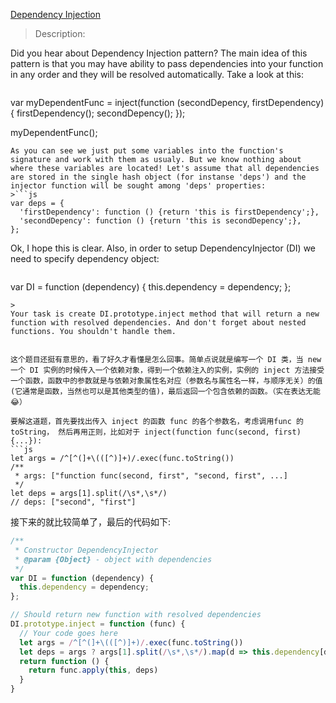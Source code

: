 [Dependency Injection](https://www.codewars.com/kata/dependency-injection)

>Description:
>
Did you hear about Dependency Injection pattern? The main idea of this pattern is that you may have ability to pass dependencies into your function in any order and they will be resolved automatically. Take a look at this:
>```js
var myDependentFunc = inject(function (secondDepency, firstDependency) {
  firstDependency();
  secondDepency();
});
>
myDependentFunc();
```
As you can see we just put some variables into the function's signature and work with them as usualy. But we know nothing about where these variables are located! Let's assume that all dependencies are stored in the single hash object (for instanse 'deps') and the injector function will be sought among 'deps' properties:
>```js
var deps = {
  'firstDependency': function () {return 'this is firstDependency';},
  'secondDepency': function () {return 'this is secondDepency';},
};
```
Ok, I hope this is clear. Also, in order to setup DependencyInjector (DI) we need to specify dependency object:
>```js
var DI = function (dependency) {
  this.dependency = dependency;
};
```
>
Your task is create DI.prototype.inject method that will return a new function with resolved dependencies. And don't forget about nested functions. You shouldn't handle them.


这个题目还挺有意思的，看了好久才看懂是怎么回事。简单点说就是编写一个 DI 类，当 new 一个 DI 实例的时候传入一个依赖对象，得到一个依赖注入的实例，实例的 inject 方法接受一个函数，函数中的参数就是与依赖对象属性名对应（参数名与属性名一样，与顺序无关）的值(它通常是函数，当然也可以是其他类型的值)，最后返回一个包含依赖的函数。（实在表达无能😂）

要解这道题，首先要找出传入 inject 的函数 func 的各个参数名，考虑调用func 的toString， 然后再用正则，比如对于 inject(function func(second, first) {...}):
```js
let args = /^[^(]+\(([^)]+)/.exec(func.toString())
/**
 * args: ["function func(second, first", "second, first", ...]
 */
let deps = args[1].split(/\s*,\s*/)
// deps: ["second", "first"]
```
接下来的就比较简单了，最后的代码如下:
```js
/**
 * Constructor DependencyInjector
 * @param {Object} - object with dependencies
 */
var DI = function (dependency) {
  this.dependency = dependency;
};

// Should return new function with resolved dependencies
DI.prototype.inject = function (func) {
  // Your code goes here
  let args = /^[^(]+\(([^)]+)/.exec(func.toString())
  let deps = args ? args[1].split(/\s*,\s*/).map(d => this.dependency[d]) : []
  return function () {
    return func.apply(this, deps)
  }
}
```